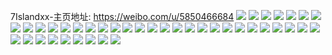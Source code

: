 7Islandxx-主页地址: https://weibo.com/u/5850466684 
![](https://wx4.sinaimg.cn/mw2000/006nVXDSly1h9ijovmdy0j337k37k7wi.jpg) 
![](https://wx4.sinaimg.cn/mw2000/006nVXDSly1h9ijoroa70j31mf37kb2a.jpg) 
![](https://wx4.sinaimg.cn/mw2000/006nVXDSly1h9ijon86n7j30yg37ke81.jpg) 
![](https://wx4.sinaimg.cn/mw2000/006nVXDSly1h9ijouhby0j312j12e1a2.jpg) 
![](https://wx4.sinaimg.cn/mw2000/006nVXDSly1h9ijotnfq9j31sc2ds1kz.jpg) 
![](https://wx4.sinaimg.cn/mw2000/006nVXDSly1h9ijou17rlj30mz19etia.jpg) 
![](https://wx4.sinaimg.cn/mw2000/006nVXDSly1h9blq47ho3j30ku0wsn4b.jpg) 
![](https://wx4.sinaimg.cn/mw2000/006nVXDSly1h9blq46y1lj30ku0wsjyx.jpg) 
![](https://wx4.sinaimg.cn/mw2000/006nVXDSly1h9blq48re6j30ku0wsgs3.jpg) 
![](https://wx4.sinaimg.cn/mw2000/006nVXDSly1h9blq46uywj30ku0ws0xh.jpg) 
![](https://wx4.sinaimg.cn/mw2000/006nVXDSly1h8aj7rpepvj31jk2bcker.jpg) 
![](https://wx4.sinaimg.cn/mw2000/006nVXDSly1h82n75gdpxj32802yoqv7.jpg) 
![](https://wx4.sinaimg.cn/mw2000/006nVXDSly1h6d989h7u6j30sg0owgmc.jpg) 
![](https://wx4.sinaimg.cn/mw2000/006nVXDSly1h6b0v07y6qj32yo2yo7wl.jpg) 
![](https://wx4.sinaimg.cn/mw2000/006nVXDSly1h6b0ucwxp4j32c02c0e82.jpg) 
![](https://wx4.sinaimg.cn/mw2000/006nVXDSly1h6b0ug8mxij32802xq45n.jpg) 
![](https://wx4.sinaimg.cn/mw2000/006nVXDSly1h6b0u1lz7rj32c02c0qv5.jpg) 
![](https://wx4.sinaimg.cn/mw2000/006nVXDSly1h6b0u7czxqj32802you13.jpg) 
![](https://wx4.sinaimg.cn/mw2000/006nVXDSly1h6b0ubp471j32c02c0e81.jpg) 
![](https://wx4.sinaimg.cn/mw2000/006nVXDSly1h6b0uq4zsvj32c02c0hdv.jpg) 
![](https://wx4.sinaimg.cn/mw2000/006nVXDSly1h6b0uhn9f4j32c02kiqv5.jpg) 
![](https://wx4.sinaimg.cn/mw2000/006nVXDSly1h6b0uawt56j32802yoqv5.jpg) 
![](https://wx4.sinaimg.cn/mw2000/006nVXDSly1h6b0ulbjkwj32bo2boe82.jpg) 
![](https://wx4.sinaimg.cn/mw2000/006nVXDSly1h6b0uk5utpj328l2itnpf.jpg) 
![](https://wx4.sinaimg.cn/mw2000/006nVXDSly1h6b0uiron9j32c02c01ky.jpg) 
![](https://wx4.sinaimg.cn/mw2000/006nVXDSly1h6b0uqs4s4j32c02c04qp.jpg) 
![](https://wx4.sinaimg.cn/mw2000/006nVXDSly1h6b0v41rzqj32802yonpe.jpg) 
![](https://wx4.sinaimg.cn/mw2000/006nVXDSly1h5zdlb4ns3j32802yodme.jpg) 
![](https://wx4.sinaimg.cn/mw2000/006nVXDSly1h5ft0mmqc7j32802you0y.jpg) 
![](https://wx4.sinaimg.cn/mw2000/006nVXDSly1h5ft0exslrj32802yo4qr.jpg) 
![](https://wx4.sinaimg.cn/mw2000/006nVXDSly1h5ft1d6p35j32802yox6q.jpg) 
![](https://wx4.sinaimg.cn/mw2000/006nVXDSly1h59zc0g0gnj32c02c0kjn.jpg) 
![](https://wx4.sinaimg.cn/mw2000/006nVXDSly1h59zc1m9nbj32402une81.jpg) 
![](https://wx4.sinaimg.cn/mw2000/006nVXDSly1h59zca0kd4j31w02iohdv.jpg) 
![](https://wx4.sinaimg.cn/mw2000/006nVXDSly1h59zc2gf5dj31tk2sl1kx.jpg) 
![](https://wx4.sinaimg.cn/mw2000/006nVXDSly1h59zcf7ed9j328j2zd4qq.jpg) 
![](https://wx4.sinaimg.cn/mw2000/006nVXDSly1h59zbs76uwj31i32llx6q.jpg) 
![](https://wx4.sinaimg.cn/mw2000/006nVXDSly1h4w3uqettrj32c02c0npe.jpg) 
![](https://wx4.sinaimg.cn/mw2000/006nVXDSly1h4w3ur8oyyj32c02c0b29.jpg) 
![](https://wx4.sinaimg.cn/mw2000/006nVXDSly1h4w3ut3hxwj32c02c04qr.jpg) 
![](https://wx4.sinaimg.cn/mw2000/006nVXDSly1h4w3uv8rctj32c02c0kjm.jpg) 
